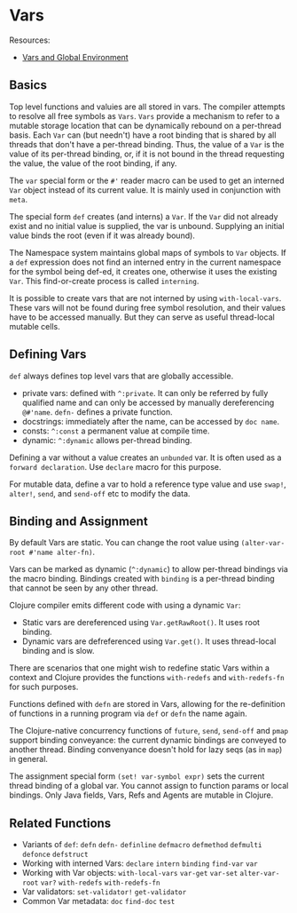 # Vars

Resources:

- [Vars and Global Environment](https://clojure.org/reference/vars)

## Basics

Top level functions and valuies are all stored in vars. The compiler attempts to resolve all free symbols as `Vars`. `Vars` provide a mechanism to refer to a mutable storage location that can be dynamically rebound on a per-thread basis. Each `Var` can (but needn't) have a root binding that is shared by all threads that don't have a per-thread binding. Thus, the value of a `Var` is the value of its per-thread binding, or, if it is not bound in the thread requesting the value, the value of the root binding, if any.

The `var` special form or the `#'` reader macro can be used to get an interned `Var` object instead of its current value. It is mainly used in conjunction with `meta`.

The special form `def` creates (and interns) a `Var`. If the `Var` did not already exist and no initial value is supplied, the var is unbound. Supplying an initial value binds the root (even if it was already bound).

The Namespace system maintains global maps of symbols to `Var` objects. If a `def` expression does not find an interned entry in the current namespace for the symbol being def-ed, it creates one, otherwise it uses the existing `Var`. This find-or-create process is called `interning`.

It is possible to create vars that are not interned by using `with-local-vars`. These vars will not be found during free symbol resolution, and their values have to be accessed manually. But they can serve as useful thread-local mutable cells.

## Defining Vars

`def` always defines top level vars that are globally accessible.

- private vars: defined with `^:private`. It can only be referred by fully qualified name and can only be accessed by manually dereferencing `@#'name`. `defn-` defines a private function.
- docstrings: immediately after the name, can be accessed by `doc name`.
- consts: `^:const` a permanent value at compile time.
- dynamic: `^:dynamic` allows per-thread binding.

Defining a var without a value creates an `unbunded` var. It is often used as a `forward declaration`. Use `declare` macro for this purpose.

For mutable data, define a var to hold a reference type value and use `swap!`, `alter!`, `send`, and `send-off` etc to modify the data.

## Binding and Assignment

By default Vars are static. You can change the root value using `(alter-var-root #'name alter-fn)`.

Vars can be marked as dynamic (`^:dynamic`) to allow per-thread bindings via the macro binding. Bindings created with `binding` is a per-thread binding that cannot be seen by any other thread.

Clojure compiler emits different code with using a dynamic `Var`:

- Static vars are dereferenced using `Var.getRawRoot()`. It uses root binding.
- Dynamic vars are defreferenced using `Var.get()`. It uses thread-local binding and is slow.

There are scenarios that one might wish to redefine static Vars within a context and Clojure provides the functions `with-redefs` and `with-redefs-fn` for such purposes.

Functions defined with `defn` are stored in Vars, allowing for the re-definition of functions in a running program via `def` or `defn` the name again.

The Clojure-native concurrency functions of `future`, `send`, `send-off` and `pmap` support binding conveyance: the current dynamic bindings are conveyed to another thread. Binding convenyance doesn't hold for lazy seqs (as in `map`) in general.

The assignment special form `(set! var-symbol expr)` sets the current thread binding of a global var. You cannot assign to function params or local bindings. Only Java fields, Vars, Refs and Agents are mutable in Clojure.

## Related Functions

- Variants of `def`: `defn` `defn-` `definline` `defmacro` `defmethod` `defmulti` `defonce` `defstruct`
- Working with interned Vars: `declare` `intern` `binding` `find-var` `var`
- Working with Var objects: `with-local-vars` `var-get` `var-set` `alter-var-root` `var?` `with-redefs` `with-redefs-fn`
- Var validators: `set-validator!` `get-validator`
- Common Var metadata: `doc` `find-doc` `test`
